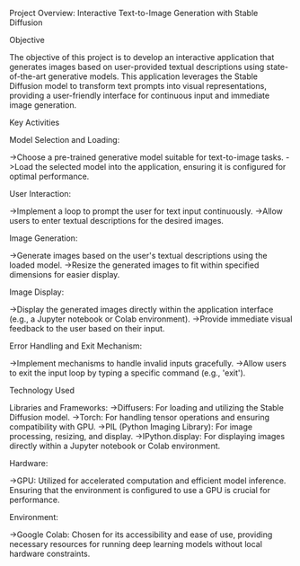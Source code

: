 Project Overview: Interactive Text-to-Image Generation with Stable Diffusion

Objective

The objective of this project is to develop an interactive application that generates images based on user-provided textual descriptions using state-of-the-art generative models. This application leverages the Stable Diffusion model to transform text prompts into visual representations, providing a user-friendly interface for continuous input and immediate image generation.

Key Activities

Model Selection and Loading:

->Choose a pre-trained generative model suitable for text-to-image tasks.
->Load the selected model into the application, ensuring it is configured for optimal performance.

User Interaction:

->Implement a loop to prompt the user for text input continuously.
->Allow users to enter textual descriptions for the desired images.

Image Generation:

->Generate images based on the user's textual descriptions using the loaded model.
->Resize the generated images to fit within specified dimensions for easier display.

Image Display:

->Display the generated images directly within the application interface (e.g., a Jupyter notebook or Colab environment).
->Provide immediate visual feedback to the user based on their input.

Error Handling and Exit Mechanism:

->Implement mechanisms to handle invalid inputs gracefully.
->Allow users to exit the input loop by typing a specific command (e.g., 'exit').

Technology Used

Libraries and Frameworks:
->Diffusers: For loading and utilizing the Stable Diffusion model.
->Torch: For handling tensor operations and ensuring compatibility with GPU.
->PIL (Python Imaging Library): For image processing, resizing, and display.
->IPython.display: For displaying images directly within a Jupyter notebook or Colab environment.

Hardware:

->GPU: Utilized for accelerated computation and efficient model inference. Ensuring that the environment is configured to use a GPU is crucial for performance.

Environment:

->Google Colab: Chosen for its accessibility and ease of use, providing necessary resources for running deep learning models without local hardware constraints.

